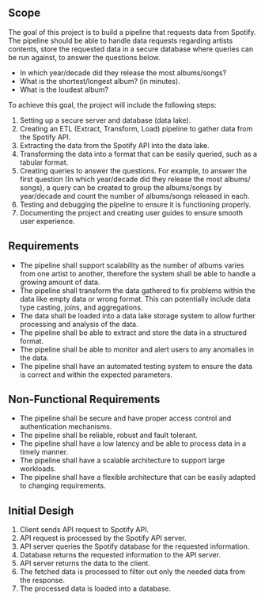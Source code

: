 ## Scope

The goal of this project is to build a pipeline that requests data from Spotify. The pipeline should be able to handle data requests regarding artists contents, store the requested data in a secure database where queries can be run against, to answer the questions below.
* In which year/decade did they release the most albums/songs?
* What is the shortest/longest album? (in minutes).
* What is the loudest album?

To achieve this goal, the project will include the following steps:

1. Setting up a secure server and database (data lake).
2. Creating an ETL (Extract, Transform, Load) pipeline to gather data from the Spotify API.
3. Extracting the data from the Spotify API into the data lake.
4. Transforming the data into a format that can be easily queried, such as a tabular format.
5. Creating queries to answer the questions. For example, to answer the first question (In which year/decade did they release the most albums/
songs), a query can be created to group the albums/songs by year/decade and count the number of albums/songs released in each.
6. Testing and debugging the pipeline to ensure it is functioning properly.
7. Documenting the project and creating user guides to ensure smooth user experience.

## Requirements

* The pipeline shall support scalability as the number of albums varies from one artist to another, therefore the system shall be able to handle a growing amount of data. 
* The pipeline shall transform the data gathered to fix problems within the data like empty data or wrong format.  This can potentially include data type casting, joins, and aggregations.
* The data shall be loaded into a data lake storage system to allow further processing and analysis of the data.
* The pipeline shall be able to extract and store the data in a structured format.
* The pipeline shall be able to monitor and alert users to any anomalies in the data.
* The pipeline shall have an automated testing system to ensure the data is correct and within the expected parameters.

## Non-Functional Requirements

* The pipeline shall be secure and have proper access control and authentication mechanisms.
* The pipeline shall be reliable, robust and fault tolerant.
* The pipeline shall have a low latency and be able to process data in a timely manner.
* The pipeline shall have a scalable architecture to support large workloads.
* The pipeline shall have a flexible architecture that can be easily adapted to changing requirements.

## Initial Desigh

1. Client sends API request to Spotify API.
2. API request is processed by the Spotify API server.
3. API server queries the Spotify database for the requested information.
4. Database returns the requested information to the API server.
5. API server returns the data to the client.
6. The fetched data is processed to filter out only the needed data from the response.
7. The processed data is loaded into a database.
